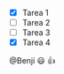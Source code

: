 <!-- Estos son estandares de Github que no lo son de markdown pero al hacer por ejemplo un readme en github se visualizara bien -->

* [x] Tarea 1
* [ ] Tarea 2
* [ ] Tarea 3
* [X] Tarea 4

<!-- O para poner emojis -->
@Benji :smiley: :+1:

